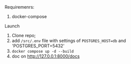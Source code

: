 Requiremenrs:
  1. docker-compose

Launch
  1. Clone repo;
  2. add `/src/.env` file with settings of `POSTGRES_HOST=db` and 'POSTGRES_PORT=5432'
  3. `docker compose up -d --build`
  4. doc on http://127.0.0.1:8000/docs
